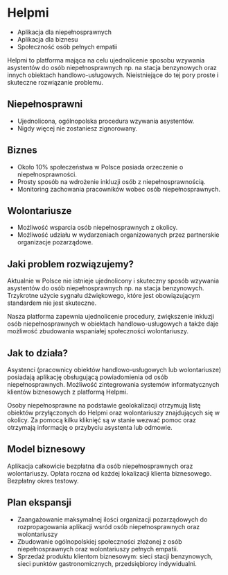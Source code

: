 # Helpmi

- Aplikacja dla niepełnosprawnych
- Aplikacja dla biznesu
- Społeczność osób pełnych empatii

Helpmi to platforma mająca na celu ujednolicenie sposobu wzywania asystentów do osób niepełnosprawnych np. na stacja benzynowych oraz innych obiektach handlowo-usługowych. Nieistniejące do tej pory proste i skuteczne rozwiązanie problemu.

## Niepełnosprawni
* Ujednolicona, ogólnopolska procedura wzywania asystentów.
* Nigdy więcej nie zostaniesz zignorowany.

## Biznes
* Około 10% społeczeństwa w Polsce posiada orzeczenie o niepełnosprawności.
* Prosty sposób na wdrożenie inkluzji osób z niepełnosprawnością.
* Monitoring zachowania pracowników wobec osób niepełnosprawnych.

## Wolontariusze
* Możliwość wsparcia osób niepełnosprawnych z okolicy.
* Możliwość udziału w wydarzeniach organizowanych przez partnerskie organizacje pozarządowe.

## Jaki problem rozwiązujemy?

Aktualnie w Polsce nie istnieje ujednolicony i skuteczny sposób wzywania asystentów do osób niepełnosprawnych np. na stacja benzynowych. Trzykrotne użycie sygnału dźwiękowego, które jest obowiązującym standardem nie jest skuteczne.

Nasza platforma zapewnia ujednolicenie procedury, zwiększenie inkluzji osób niepełnosprawnych w obiektach handlowo-usługowych a także daje możliwość zbudowania wspaniałej społeczności wolontariuszy.

## Jak to działa?
Asystenci (pracownicy obiektów handlowo-usługowych lub wolontariusze) posiadają aplikację obsługującą powiadomienia od osób niepełnosprawnych. Możliwość zintegrowania systemów informatycznych klientów biznesowych z platformą Helpmi.

Osoby niepełnosprawne na podstawie geolokalizacji otrzymują listę obiektów przyłączonych do Helpmi oraz wolontariuszy znajdujących się w okolicy. Za pomocą kilku kliknięć są w stanie wezwać pomoc oraz otrzymają informację o przybyciu asystenta lub odmowie.

## Model biznesowy
Aplikacja całkowicie bezpłatna dla osób niepełnosprawnych oraz wolontariuszy.
Opłata roczna od każdej lokalizacji klienta biznesowego. Bezpłatny okres testowy.

## Plan ekspansji
- Zaangażowanie maksymalnej ilości organizacji pozarządowych do rozpropagowania aplikacji wsród osób niepełnosprawnych oraz wolontariuszy
- Zbudowanie ogólnopolskiej społeczności złożonej z osób niepełnosprawnych oraz wolontariuszy pełnych empatii.
- Sprzedaż produktu klientom biznesowym: sieci stacji benzynowych, sieci punktów gastronomicznych, przedsiębiorcy indywidualni.
